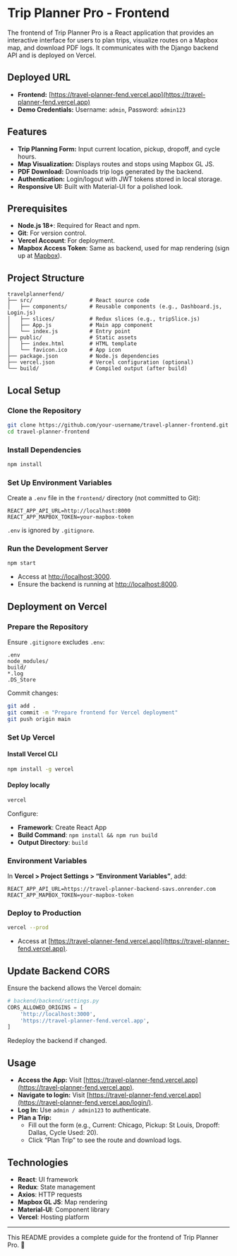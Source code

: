 # Trip Planner Pro - Frontend

The frontend of Trip Planner Pro is a React application that provides an interactive interface for users to plan trips, visualize routes on a Mapbox map, and download PDF logs. It communicates with the Django backend API and is deployed on Vercel.

## Deployed URL
- **Frontend:** [https://travel-planner-fend.vercel.app](https://travel-planner-fend.vercel.app)
- **Demo Credentials:** Username: `admin`, Password: `admin123`

## Features
- **Trip Planning Form:** Input current location, pickup, dropoff, and cycle hours.
- **Map Visualization:** Displays routes and stops using Mapbox GL JS.
- **PDF Download:** Downloads trip logs generated by the backend.
- **Authentication:** Login/logout with JWT tokens stored in local storage.
- **Responsive UI:** Built with Material-UI for a polished look.

## Prerequisites
- **Node.js 18+**: Required for React and npm.
- **Git**: For version control.
- **Vercel Account**: For deployment.
- **Mapbox Access Token**: Same as backend, used for map rendering (sign up at [Mapbox](https://www.mapbox.com)).

## Project Structure
```
travelplannerfend/
├── src/                  # React source code
│   ├── components/       # Reusable components (e.g., Dashboard.js, Login.js)
│   ├── slices/           # Redux slices (e.g., tripSlice.js)
│   ├── App.js            # Main app component
│   └── index.js          # Entry point
├── public/               # Static assets
│   ├── index.html        # HTML template
│   └── favicon.ico       # App icon
├── package.json          # Node.js dependencies
├── vercel.json           # Vercel configuration (optional)
└── build/                # Compiled output (after build)
```

## Local Setup

### Clone the Repository
```bash
git clone https://github.com/your-username/travel-planner-frontend.git
cd travel-planner-frontend
```

### Install Dependencies
```bash
npm install
```

### Set Up Environment Variables
Create a `.env` file in the `frontend/` directory (not committed to Git):
```text
REACT_APP_API_URL=http://localhost:8000
REACT_APP_MAPBOX_TOKEN=your-mapbox-token
```
`.env` is ignored by `.gitignore`.

### Run the Development Server
```bash
npm start
```
- Access at [http://localhost:3000](http://localhost:3000).
- Ensure the backend is running at [http://localhost:8000](http://localhost:8000).

## Deployment on Vercel

### Prepare the Repository
Ensure `.gitignore` excludes `.env`:
```text
.env
node_modules/
build/
*.log
.DS_Store
```
Commit changes:
```bash
git add .
git commit -m "Prepare frontend for Vercel deployment"
git push origin main
```

### Set Up Vercel

#### Install Vercel CLI
```bash
npm install -g vercel
```
#### Deploy locally
```bash
vercel
```
Configure:
- **Framework**: Create React App
- **Build Command**: `npm install && npm run build`
- **Output Directory**: `build`

### Environment Variables
In **Vercel > Project Settings > “Environment Variables”**, add:
```text
REACT_APP_API_URL=https://travel-planner-backend-savs.onrender.com
REACT_APP_MAPBOX_TOKEN=your-mapbox-token
```

### Deploy to Production
```bash
vercel --prod
```
- Access at [https://travel-planner-fend.vercel.app](https://travel-planner-fend.vercel.app).

## Update Backend CORS
Ensure the backend allows the Vercel domain:
```python
# backend/backend/settings.py
CORS_ALLOWED_ORIGINS = [
    'http://localhost:3000',
    'https://travel-planner-fend.vercel.app',
]
```
Redeploy the backend if changed.

## Usage
- **Access the App:** Visit [https://travel-planner-fend.vercel.app](https://travel-planner-fend.vercel.app).
- **Navigate to login:** Visit [https://travel-planner-fend.vercel.app](https://travel-planner-fend.vercel.app/login/).
- **Log In:** Use `admin / admin123` to authenticate.
- **Plan a Trip:**
  - Fill out the form (e.g., Current: Chicago, Pickup: St Louis, Dropoff: Dallas, Cycle Used: 20).
  - Click “Plan Trip” to see the route and download logs.

## Technologies
- **React**: UI framework
- **Redux**: State management
- **Axios**: HTTP requests
- **Mapbox GL JS**: Map rendering
- **Material-UI**: Component library
- **Vercel**: Hosting platform
---
This README provides a complete guide for the frontend of Trip Planner Pro. 🚀
